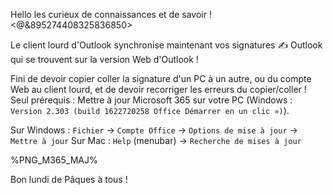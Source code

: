 Hello les curieux de connaissances et de savoir ! <@&895274408325836850>

Le client lourd d'Outlook synchronise maintenant vos signatures ✍ Outlook qui se trouvent sur la version Web d'Outlook !

Fini de devoir copier coller la signature d'un PC à un autre, ou du compte Web au client lourd, et de devoir recorriger les erreurs du copier/coller !
Seul prérequis : Mettre à jour Microsoft 365 sur votre PC (Windows : `Version 2.303 (build 1622720258 Office Démarrer en un clic »)`).

Sur Windows : `Fichier` -> `Compte Office` -> `Options de mise à jour` -> `Mettre à jour`
Sur Mac : `Help` (menubar) -> `Recherche de mises à jour`

%PNG_M365_MAJ%

Bon lundi de Pâques à tous !

